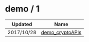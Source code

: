 
  # demo / 1

  | Updated    | Name                                                          |
| ---------- | ------------------------------------------------------------- |
| 2017/10/28 | [demo_cryptoAPIs](https://github.com/marcpre/demo_cryptoAPIs) |
  